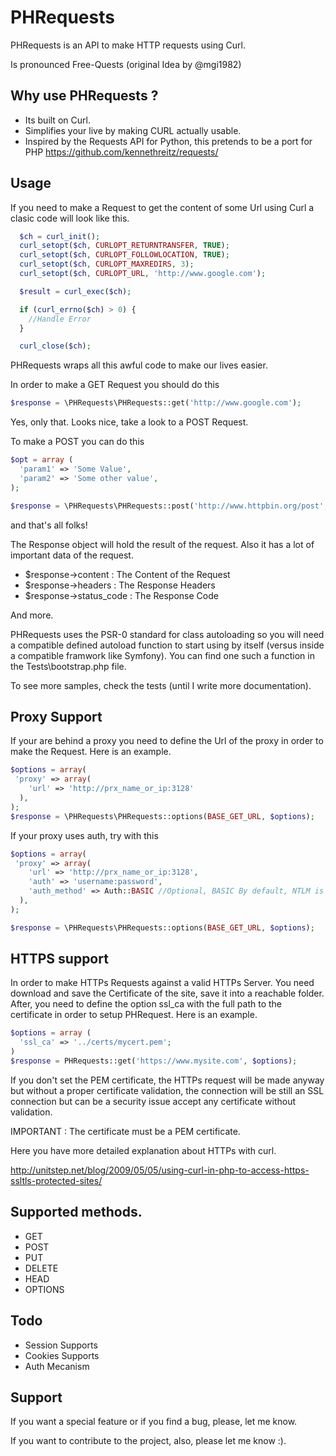 PHRequests
========

 PHRequests is an API to make HTTP requests using Curl.

 Is pronounced  Free-Quests (original Idea by @mgi1982)

## Why use PHRequests ?

- Its built on Curl.
- Simplifies your live by making CURL actually usable.
- Inspired by the Requests API for Python, this pretends to be a port for PHP
  https://github.com/kennethreitz/requests/

## Usage
If you need to make a Request to get the content of some Url using Curl a clasic
code will look like this.

``` php
  $ch = curl_init();
  curl_setopt($ch, CURLOPT_RETURNTRANSFER, TRUE);
  curl_setopt($ch, CURLOPT_FOLLOWLOCATION, TRUE);
  curl_setopt($ch, CURLOPT_MAXREDIRS, 3);
  curl_setopt($ch, CURLOPT_URL, 'http://www.google.com');

  $result = curl_exec($ch);

  if (curl_errno($ch) > 0) {
    //Handle Error
  }

  curl_close($ch);
```

PHRequests wraps all this awful code to make our lives easier.

In order to make a GET Request you should do this

``` php
$response = \PHRequests\PHRequests::get('http://www.google.com');
```

Yes, only that. Looks nice, take a look to a POST Request.

To make a POST you can do this

``` php
$opt = array (
  'param1' => 'Some Value',
  'param2' => 'Some other value',
);

$response = \PHRequests\PHRequests::post('http://www.httpbin.org/post', $opt);
```

and that's all folks!

The Response object will hold the result of the request. Also it has a lot
of important data of the request.

 - $response->content : The Content of the Request
 - $response->headers : The Response Headers
 - $response->status_code : The Response Code

And more.

PHRequests uses the PSR-0 standard for class autoloading so you will need a
compatible defined autoload function to start using by itself (versus inside a
compatible framwork like Symfony). You can find one such a function in the
Tests\bootstrap.php file.

To see more samples, check the tests (until I write more documentation).

## Proxy Support

If your are behind a proxy you need to define the Url of the proxy in order to
make the Request. Here is an example.

``` php
$options = array(
 'proxy' => array(
    'url' => 'http://prx_name_or_ip:3128'         
  ),
);
$response = \PHRequests\PHRequests::options(BASE_GET_URL, $options);
``` 

If your proxy uses auth, try with this

``` php
$options = array(
 'proxy' => array(
    'url' => 'http://prx_name_or_ip:3128',
    'auth' => 'username:password',
    'auth_method' => Auth::BASIC //Optional, BASIC By default, NTLM is the second option. 
  ),
);

$response = \PHRequests\PHRequests::options(BASE_GET_URL, $options);
``` 

## HTTPS support

In order to make HTTPs Requests against a valid HTTPs Server. You need
download and save the Certificate of the site, save it into a reachable
folder. After, you need to define the option ssl_ca with the full path to the 
certificate in order to setup PHRequest. Here is an example.

``` php
$options = array (
  'ssl_ca' => '../certs/mycert.pem';
)
$response = PHRequests::get('https://www.mysite.com', $options);
``` 

If you don't set the PEM certificate, the HTTPs request will be made anyway but 
without a proper certificate validation, the connection will be still an SSL 
connection but can be a security issue accept any certificate without validation.

IMPORTANT : The certificate must be a PEM certificate.

Here you have more detailed explanation about HTTPs with curl.

  http://unitstep.net/blog/2009/05/05/using-curl-in-php-to-access-https-ssltls-protected-sites/

## Supported methods.

 - GET
 - POST
 - PUT
 - DELETE
 - HEAD
 - OPTIONS

## Todo

 - Session Supports
 - Cookies Supports
 - Auth Mecanism

## Support

If you want a special feature or if you find a bug, please, let me know.

If you want to contribute to the project, also, please let me know :).
